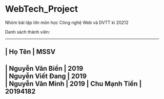 # WebTech_Project
Nhóm bài tập lớn môn học Công nghệ Web và DVTT kì 20212

Danh sách thành viên:
__________________________________________________________
|    Họ Tên                      |    MSSV                
----------------------------------------------------------
|    Nguyễn Văn Biển             |    2019                
|    Nguyễn Viết Đang            |    2019                
|    Nguyễn Văn Minh             |    2019
|    Chu Mạnh Tiến               |    20194182
----------------------------------------------------------
